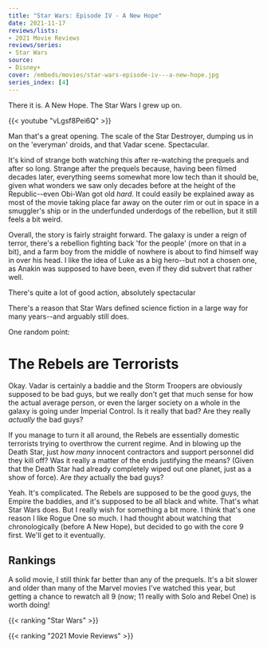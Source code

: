 ```yaml
---
title: "Star Wars: Episode IV - A New Hope"
date: 2021-11-17
reviews/lists:
- 2021 Movie Reviews
reviews/series:
- Star Wars
source:
- Disney+
cover: /embeds/movies/star-wars-episode-iv---a-new-hope.jpg
series_index: [4]
---
```


There it is. A New Hope. The Star Wars I grew up on. 

{{< youtube "vLgsf8Pei6Q" >}}

Man that's a great opening. The scale of the Star Destroyer, dumping us in on the 'everyman' droids, and that Vadar scene. Spectacular. 

<!--more-->

It's kind of strange both watching this after re-watching the prequels and after so long. Strange after the prequels because, having been filmed decades later, everything seems somewhat more low tech than it should be, given what wonders we saw only decades before at the height of the Republic--even Obi-Wan got old *hard*. It could easily be explained away as most of the movie taking place far away on the outer rim or out in space in a smuggler's ship or in the underfunded underdogs of the rebellion, but it still feels a bit weird. 

Overall, the story is fairly straight forward. The galaxy is under a reign of terror, there's a rebellion fighting back 'for the people' (more on that in a bit), and a farm boy from the middle of nowhere is about to find himself way in over his head. I like the idea of Luke as a big hero--but not a chosen one, as Anakin was supposed to have been, even if they did subvert that rather well. 

There's quite a lot of good action, absolutely spectacular 

There's a reason that Star Wars defined science fiction in a large way for many years--and arguably still does. 

One random point:

# The Rebels are Terrorists

Okay. Vadar is certainly a baddie and the Storm Troopers are obviously supposed to be bad guys, but we really don't get that much sense for how the actual average person, or even the larger society on a whole in the galaxy is going under Imperial Control. Is it really that bad? Are they really *actually* the bad guys? 

If you manage to turn it all around, the Rebels are essentially domestic terrorists trying to overthrow the current regime. And in blowing up the Death Star, just *how many* innocent contractors and support personnel did they kill off? Was it really a matter of the ends justifying the means? (Given that the Death Star had already completely wiped out one planet, just as a show of force). Are *they* actually the bad guys? 

Yeah. It's complicated. The Rebels are supposed to be the good guys, the Empire the baddies, and it's supposed to be all black and white. That's what Star Wars does. But I really wish for something a bit more. I think that's one reason I like Rogue One so much. I had thought about watching that chronologically (before A New Hope), but decided to go with the core 9 first. We'll get to it eventually. 


## Rankings

A solid movie, I still think far better than any of the prequels. It's a bit slower and older than many of the Marvel movies I've watched this year, but getting a chance to rewatch all 9 (now; 11 really with Solo and Rebel One) is worth doing!

{{< ranking "Star Wars" >}}

{{< ranking "2021 Movie Reviews" >}}
